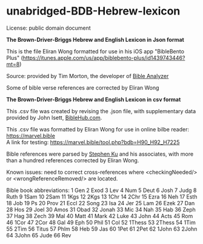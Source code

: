 # unabridged-BDB-Hebrew-lexicon

License: public domain document

<b>The Brown-Driver-Briggs Hebrew and English Lexicon in Json format</b>

This is the file Eliran Wong formatted for use in his iOS app "BibleBento Plus" (<a href='https://itunes.apple.com/us/app/biblebento-plus/id1439743446?mt=8'>https://itunes.apple.com/us/app/biblebento-plus/id1439743446?mt=8</a>)

Source: provided by Tim Morton, the developer of <a href='https://www.bibleanalyzer.com'>Bible Analyzer</a>

Some of bible verse references are corrected by Eliran Wong

<b>The Brown-Driver-Briggs Hebrew and English Lexicon in csv format</b>

This .csv file was created by revising the .json file, with supplementary data provided by John Isett, <a href='https://BibleHub.com'>BibleHub.com</a>.

This .csv file was formatted by Eliran Wong for use in online bilbe reader: <a href='https://marvel.bible'>https://marvel.bible</a>
<br>A link for testing: <a href='https://marvel.bible/tool.php?bdb=H90_H92_H7225'>https://marvel.bible/tool.php?bdb=H90_H92_H7225</a>

Bible references were parsed by <a href='https://github.com/stephen-ku'>Stephen Ku</a> and his associates, with more than a hundred references corrected by Eliran Wong.

Known issues: need to correct cross-references where &lt;checkingNeeded/&gt; or &lt;wrongReferenceRemoved/&gt; are located.

Bible book abbreviations:
1	Gen
2	Exod
3	Lev
4	Num
5	Deut
6	Josh
7	Judg
8	Ruth
9	1Sam
10	2Sam
11	1Kgs
12	2Kgs
13	1Chr
14	2Chr
15	Ezra
16	Neh
17	Esth
18	Job
19	Ps
20	Prov
21	Eccl
22	Song
23	Isa
24	Jer
25	Lam
26	Ezek
27	Dan
28	Hos
29	Joel
30	Amos
31	Obad
32	Jonah
33	Mic
34	Nah
35	Hab
36	Zeph
37	Hag
38	Zech
39	Mal
40	Matt
41	Mark
42	Luke
43	John
44	Acts
45	Rom
46	1Cor
47	2Cor
48	Gal
49	Eph
50	Phil
51	Col
52	1Thess
53	2Thess
54	1Tim
55	2Tim
56	Titus
57	Phlm
58	Heb
59	Jas
60	1Pet
61	2Pet
62	1John
63	2John
64	3John
65	Jude
66	Rev
